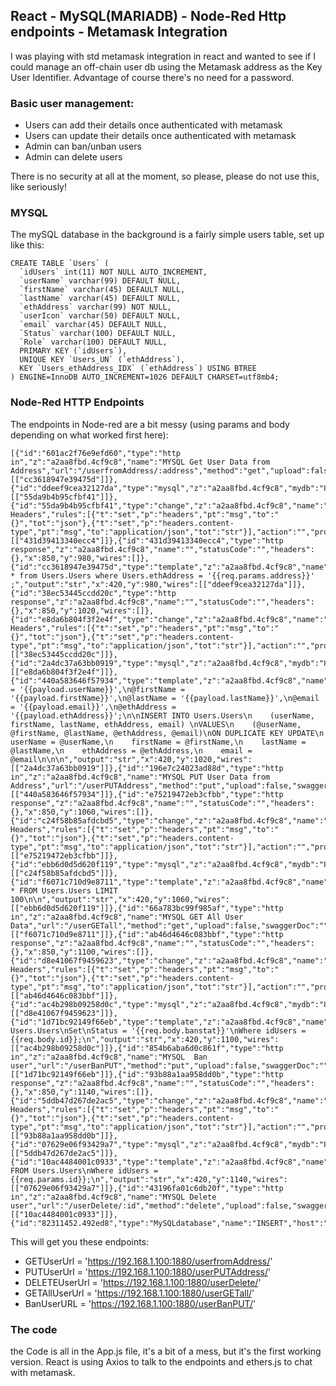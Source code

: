 ## React - MySQL(MARIADB) - Node-Red Http endpoints - Metamask Integration

I was playing with std metamask integration in react and wanted to see if I could manage an off-chain user db using the Metamask address as the Key User Identifier.
Advantage of course there's no need for a password.

### Basic user management: 
- Users can add their details once authenticated with metamask
- Users can update their details once authenticated with metamask
- Admin can ban/unban users
- Admin can delete users 

There is no security at all at the moment, so please, please do not use this, like seriously!

### MYSQL 
The mySQL database in the background is a fairly simple users table, set up like this:
```
CREATE TABLE `Users` (
  `idUsers` int(11) NOT NULL AUTO_INCREMENT,
  `userName` varchar(99) DEFAULT NULL,
  `firstName` varchar(45) DEFAULT NULL,
  `lastName` varchar(45) DEFAULT NULL,
  `ethAddress` varchar(99) NOT NULL,
  `userIcon` varchar(50) DEFAULT NULL,
  `email` varchar(45) DEFAULT NULL,
  `Status` varchar(100) DEFAULT NULL,
  `Role` varchar(100) DEFAULT NULL,
  PRIMARY KEY (`idUsers`),
  UNIQUE KEY `Users_UN` (`ethAddress`),
  KEY `Users_ethAddress_IDX` (`ethAddress`) USING BTREE
) ENGINE=InnoDB AUTO_INCREMENT=1026 DEFAULT CHARSET=utf8mb4;
```

### Node-Red HTTP Endpoints
The endpoints in Node-red are a bit messy (using params and body depending on what worked first here):
```
[{"id":"601ac2f76e9efd60","type":"http in","z":"a2aa8fbd.4cf9c8","name":"MYSQL Get User Data from Address","url":"/userfromAddress/:address","method":"get","upload":false,"swaggerDoc":"","x":180,"y":980,"wires":[["cc3618947e39475d"]]},{"id":"ddeef9cea32127da","type":"mysql","z":"a2aa8fbd.4cf9c8","mydb":"82311452.492ed8","name":"GET","x":550,"y":980,"wires":[["55da9b4b95cfbf41"]]},{"id":"55da9b4b95cfbf41","type":"change","z":"a2aa8fbd.4cf9c8","name":"Set Headers","rules":[{"t":"set","p":"headers","pt":"msg","to":"{}","tot":"json"},{"t":"set","p":"headers.content-type","pt":"msg","to":"application/json","tot":"str"}],"action":"","property":"","from":"","to":"","reg":false,"x":690,"y":980,"wires":[["431d39413340ecc4"]]},{"id":"431d39413340ecc4","type":"http response","z":"a2aa8fbd.4cf9c8","name":"","statusCode":"","headers":{},"x":850,"y":980,"wires":[]},{"id":"cc3618947e39475d","type":"template","z":"a2aa8fbd.4cf9c8","name":"","field":"topic","fieldType":"msg","format":"handlebars","syntax":"mustache","template":"SELECT * from Users.Users where Users.ethAddress = '{{req.params.address}}' ;","output":"str","x":420,"y":980,"wires":[["ddeef9cea32127da"]]},{"id":"38ec53445ccdd20c","type":"http response","z":"a2aa8fbd.4cf9c8","name":"","statusCode":"","headers":{},"x":850,"y":1020,"wires":[]},{"id":"e8da6b804f3f2e4f","type":"change","z":"a2aa8fbd.4cf9c8","name":"Set Headers","rules":[{"t":"set","p":"headers","pt":"msg","to":"{}","tot":"json"},{"t":"set","p":"headers.content-type","pt":"msg","to":"application/json","tot":"str"}],"action":"","property":"","from":"","to":"","reg":false,"x":690,"y":1020,"wires":[["38ec53445ccdd20c"]]},{"id":"2a4dc37a63bb0919","type":"mysql","z":"a2aa8fbd.4cf9c8","mydb":"82311452.492ed8","name":"PUT","x":550,"y":1020,"wires":[["e8da6b804f3f2e4f"]]},{"id":"440a583646f57934","type":"template","z":"a2aa8fbd.4cf9c8","name":"","field":"topic","fieldType":"msg","format":"handlebars","syntax":"mustache","template":"SET\n@userName = '{{payload.userName}}',\n@firstName = '{{payload.firstName}}',\n@lastName = '{{payload.lastName}}',\n@email = '{{payload.email}}',\n@ethAddress = '{{payload.ethAddress}}';\n\nINSERT INTO Users.Users\n    (userName, firstName, lastName, ethAddress, email) \nVALUES\n    (@userName, @firstName, @lastName, @ethAddress, @email)\nON DUPLICATE KEY UPDATE\n    userName = @userName,\n    firstName = @firstName,\n    lastName = @lastName,\n    ethAddress = @ethAddress,\n    email = @email\n\n\n","output":"str","x":420,"y":1020,"wires":[["2a4dc37a63bb0919"]]},{"id":"196e7c24023ad88d","type":"http in","z":"a2aa8fbd.4cf9c8","name":"MYSQL PUT User Data from Address","url":"/userPUTAddress","method":"put","upload":false,"swaggerDoc":"","x":190,"y":1020,"wires":[["440a583646f57934"]]},{"id":"e75219472eb3cfbb","type":"http response","z":"a2aa8fbd.4cf9c8","name":"","statusCode":"","headers":{},"x":850,"y":1060,"wires":[]},{"id":"c24f58b85afdcbd5","type":"change","z":"a2aa8fbd.4cf9c8","name":"Set Headers","rules":[{"t":"set","p":"headers","pt":"msg","to":"{}","tot":"json"},{"t":"set","p":"headers.content-type","pt":"msg","to":"application/json","tot":"str"}],"action":"","property":"","from":"","to":"","reg":false,"x":690,"y":1060,"wires":[["e75219472eb3cfbb"]]},{"id":"ebb6d0d5d620f119","type":"mysql","z":"a2aa8fbd.4cf9c8","mydb":"82311452.492ed8","name":"GET","x":550,"y":1060,"wires":[["c24f58b85afdcbd5"]]},{"id":"f6071c710d9e8711","type":"template","z":"a2aa8fbd.4cf9c8","name":"","field":"topic","fieldType":"msg","format":"handlebars","syntax":"mustache","template":"SELECT * FROM Users.Users LIMIT 100\n\n","output":"str","x":420,"y":1060,"wires":[["ebb6d0d5d620f119"]]},{"id":"66a783bc99f985af","type":"http in","z":"a2aa8fbd.4cf9c8","name":"MYSQL GET All User Data","url":"/userGETall","method":"get","upload":false,"swaggerDoc":"","x":150,"y":1060,"wires":[["f6071c710d9e8711"]]},{"id":"ab46d4646c083bbf","type":"http response","z":"a2aa8fbd.4cf9c8","name":"","statusCode":"","headers":{},"x":850,"y":1100,"wires":[]},{"id":"d8e41067f9459623","type":"change","z":"a2aa8fbd.4cf9c8","name":"Set Headers","rules":[{"t":"set","p":"headers","pt":"msg","to":"{}","tot":"json"},{"t":"set","p":"headers.content-type","pt":"msg","to":"application/json","tot":"str"}],"action":"","property":"","from":"","to":"","reg":false,"x":690,"y":1100,"wires":[["ab46d4646c083bbf"]]},{"id":"ac4b298b09258d0c","type":"mysql","z":"a2aa8fbd.4cf9c8","mydb":"82311452.492ed8","name":"GET","x":550,"y":1100,"wires":[["d8e41067f9459623"]]},{"id":"1d71bc92149f66eb","type":"template","z":"a2aa8fbd.4cf9c8","name":"","field":"topic","fieldType":"msg","format":"handlebars","syntax":"mustache","template":"UPDATE Users.Users\nSet\nStatus = '{{req.body.banstat}}'\nWhere idUsers = {{req.body.id}};\n","output":"str","x":420,"y":1100,"wires":[["ac4b298b09258d0c"]]},{"id":"854b6aba6d0c861f","type":"http in","z":"a2aa8fbd.4cf9c8","name":"MYSQL  Ban user","url":"/userBanPUT","method":"put","upload":false,"swaggerDoc":"","x":120,"y":1100,"wires":[["1d71bc92149f66eb"]]},{"id":"93b88a1aa958dd0b","type":"http response","z":"a2aa8fbd.4cf9c8","name":"","statusCode":"","headers":{},"x":850,"y":1140,"wires":[]},{"id":"5ddb47d267de2ac5","type":"change","z":"a2aa8fbd.4cf9c8","name":"Set Headers","rules":[{"t":"set","p":"headers","pt":"msg","to":"{}","tot":"json"},{"t":"set","p":"headers.content-type","pt":"msg","to":"application/json","tot":"str"}],"action":"","property":"","from":"","to":"","reg":false,"x":690,"y":1140,"wires":[["93b88a1aa958dd0b"]]},{"id":"07629e06f93429a7","type":"mysql","z":"a2aa8fbd.4cf9c8","mydb":"82311452.492ed8","name":"GET","x":550,"y":1140,"wires":[["5ddb47d267de2ac5"]]},{"id":"10ac4484001c0933","type":"template","z":"a2aa8fbd.4cf9c8","name":"","field":"topic","fieldType":"msg","format":"handlebars","syntax":"mustache","template":"DELETE FROM Users.Users\nWhere idUsers = {{req.params.id}};\n","output":"str","x":420,"y":1140,"wires":[["07629e06f93429a7"]]},{"id":"43196fa01c6db20f","type":"http in","z":"a2aa8fbd.4cf9c8","name":"MYSQL Delete user","url":"/userDelete/:id","method":"delete","upload":false,"swaggerDoc":"","x":130,"y":1140,"wires":[["10ac4484001c0933"]]},{"id":"82311452.492ed8","type":"MySQLdatabase","name":"INSERT","host":"127.0.0.1","port":"3306","db":"cryptov1","tz":"","charset":"UTF8"}]
```

This will get you these endpoints:
- GETUserUrl = 'https://192.168.1.100:1880/userfromAddress/'
- PUTUserUrl = 'https://192.168.1.100:1880/userPUTAddress/'
- DELETEUserUrl = 'https://192.168.1.100:1880/userDelete/'
- GETAllUserUrl = 'https://192.168.1.100:1880/userGETall/'
- BanUserURL = 'https://192.168.1.100:1880/userBanPUT/'

### The code
the Code is all in the App.js file, it's a bit of a mess, but it's the first working version.
React is using Axios to talk to the endpoints and ethers.js to chat with metamask.


